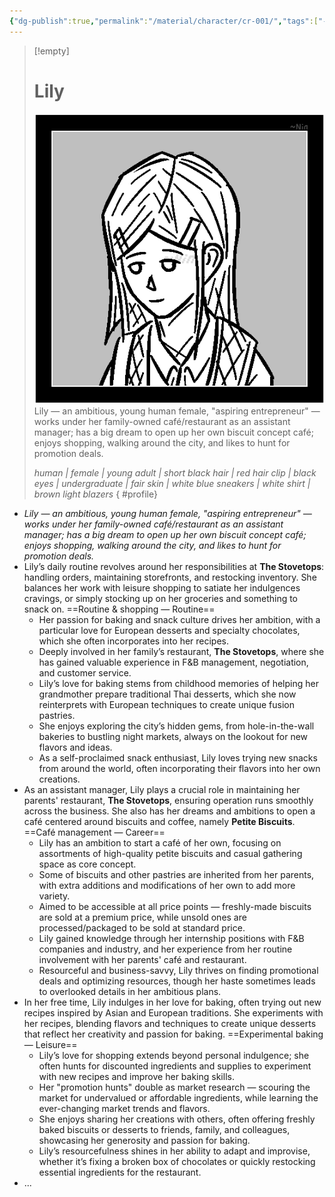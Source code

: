 ```yaml
---
{"dg-publish":true,"permalink":"/material/character/cr-001/","tags":["-character"]}
---
```


>[!empty]
> # Lily
> ![RESOURCE/ASSET/ICON/CR001.png|icon](/img/user/RESOURCE/ASSET/ICON/CR001.png) Lily — an ambitious, young human female, "aspiring entrepreneur" — works under her family-owned café/restaurant as an assistant manager; has a big dream to open up her own biscuit concept café; enjoys shopping, walking around the city, and likes to hunt for promotion deals.
> 
> *human | female | young adult | short black hair | red hair clip | black eyes | undergraduate | fair skin | white blue sneakers | white shirt | brown light blazers*
{ #profile}


- *Lily — an ambitious, young human female, "aspiring entrepreneur" — works under her family-owned café/restaurant as an assistant manager; has a big dream to open up her own biscuit concept café; enjoys shopping, walking around the city, and likes to hunt for promotion deals.*
- Lily’s daily routine revolves around her responsibilities at **The Stovetops**: handling orders, maintaining storefronts, and restocking inventory. She balances her work with leisure shopping to satiate her indulgences cravings, or simply stocking up on her groceries and something to snack on. ==Routine & shopping — Routine==
	- Her passion for baking and snack culture drives her ambition, with a particular love for European desserts and specialty chocolates, which she often incorporates into her recipes.
	- Deeply involved in her family’s restaurant, **The Stovetops**, where she has gained valuable experience in F&B management, negotiation, and customer service.
	- Lily’s love for baking stems from childhood memories of helping her grandmother prepare traditional Thai desserts, which she now reinterprets with European techniques to create unique fusion pastries.
	- She enjoys exploring the city’s hidden gems, from hole-in-the-wall bakeries to bustling night markets, always on the lookout for new flavors and ideas.
	- As a self-proclaimed snack enthusiast, Lily loves trying new snacks from around the world, often incorporating their flavors into her own creations.
- As an assistant manager, Lily plays a crucial role in maintaining her parents' restaurant, **The Stovetops**, ensuring operation runs smoothly across the business. She also has her dreams and ambitions to open a café centered around biscuits and coffee, namely **Petite Biscuits**. ==Café management — Career==
	-  Lily has an ambition to start a café of her own, focusing on assortments of high-quality petite biscuits and casual gathering space as core concept.
	- Some of biscuits and other pastries are inherited from her parents, with extra additions and modifications of her own to add more variety.
	- Aimed to be accessible at all price points — freshly-made biscuits are sold at a premium price, while unsold ones are processed/packaged to be sold at standard price.
	- Lily gained knowledge through her internship positions with F&B companies and industry, and her experience from her routine involvement with her parents' café and restaurant.
	- Resourceful and business-savvy, Lily thrives on finding promotional deals and optimizing resources, though her haste sometimes leads to overlooked details in her ambitious plans.
- In her free time, Lily indulges in her love for baking, often trying out new recipes inspired by Asian and European traditions. She experiments with her recipes, blending flavors and techniques to create unique desserts that reflect her creativity and passion for baking. ==Experimental baking — Leisure==
	- Lily’s love for shopping extends beyond personal indulgence; she often hunts for discounted ingredients and supplies to experiment with new recipes and improve her baking skills.
	- Her "promotion hunts" double as market research — scouring the market for undervalued or affordable ingredients, while learning the ever-changing market trends and flavors.
	- She enjoys sharing her creations with others, often offering freshly baked biscuits or desserts to friends, family, and colleagues, showcasing her generosity and passion for baking.
	- Lily’s resourcefulness shines in her ability to adapt and improvise, whether it’s fixing a broken box of chocolates or quickly restocking essential ingredients for the restaurant.
- ...
